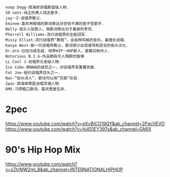```
noop Dogg-西海岸说唱殿堂级人物．
50 cent-纯正的黑人饶舌歌手．
jay－Z-说唱界教父．
Eminem-喜欢用极端的歌词表达对世俗不满的痞子型歌手．
Nelly-音乐人加商人，用歌词表达对于着装的考究．
Pharrell Williams-流行说唱界的全能冠军．
Missy Elliot-流行说唱界”教母”，会各种风格的音乐，最擅长说唱．
Kanye West-新一代说唱传教士，歌词很少出现谩骂和恶劣的街头文化．
Dr.dre-已经功成名就．培养HIP－HOP新人，是幕后制作人．
Notorious B.I.G-作品拥有令人陶醉的旋律．
LL Cool J-说唱界元老级人物．
Ice Cube-原NWA的成员之一，对说唱界有重要贡献．
Fat Joe-纽约说唱界巨头之一．
Nas-”街头诗人”，歌词可以用”完美”形容．
2pac-西海岸帮匪说唱灵魂人物
DMX-习惯粗口歌词，喜欢惹是生非．
```
# 2pec
https://www.youtube.com/watch?v=eXvBjCO19QY&ab_channel=2PacVEVO
https://www.youtube.com/watch?v=hi451EY397s&ab_channel=GMIX

# 90's Hip Hop Mix
https://www.youtube.com/watch?v=zZtrMW2mi_8&ab_channel=INTERNATIONALHIPHOP
